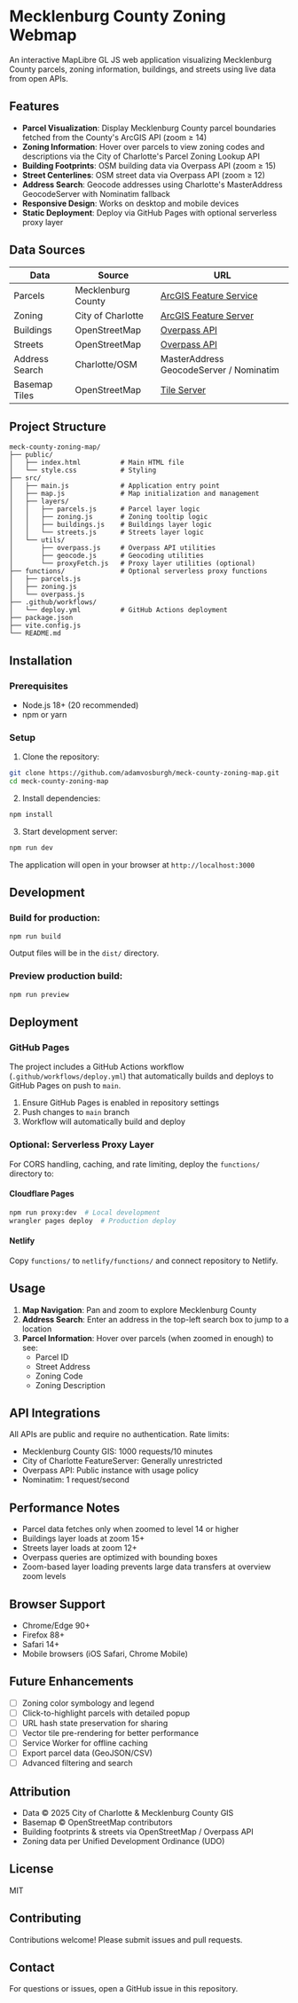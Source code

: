 # Mecklenburg County Zoning Webmap

An interactive MapLibre GL JS web application visualizing Mecklenburg County parcels, zoning information, buildings, and streets using live data from open APIs.

## Features

- **Parcel Visualization**: Display Mecklenburg County parcel boundaries fetched from the County's ArcGIS API (zoom ≥ 14)
- **Zoning Information**: Hover over parcels to view zoning codes and descriptions via the City of Charlotte's Parcel Zoning Lookup API
- **Building Footprints**: OSM building data via Overpass API (zoom ≥ 15)
- **Street Centerlines**: OSM street data via Overpass API (zoom ≥ 12)
- **Address Search**: Geocode addresses using Charlotte's MasterAddress GeocodeServer with Nominatim fallback
- **Responsive Design**: Works on desktop and mobile devices
- **Static Deployment**: Deploy via GitHub Pages with optional serverless proxy layer

## Data Sources

| Data | Source | URL |
|------|--------|-----|
| Parcels | Mecklenburg County | [ArcGIS Feature Service](https://gis.charlottenc.gov/arcgis/rest/services/CountyData/Parcels/MapServer/0) |
| Zoning | City of Charlotte | [ArcGIS Feature Server](https://data.charlottenc.gov/datasets/charlotte::parcel-zoning-lookup/FeatureServer/0) |
| Buildings | OpenStreetMap | [Overpass API](https://overpass-api.de/api/interpreter) |
| Streets | OpenStreetMap | [Overpass API](https://overpass-api.de/api/interpreter) |
| Address Search | Charlotte/OSM | MasterAddress GeocodeServer / Nominatim |
| Basemap Tiles | OpenStreetMap | [Tile Server](https://tile.openstreetmap.org) |

## Project Structure

```
meck-county-zoning-map/
├── public/
│   ├── index.html          # Main HTML file
│   └── style.css           # Styling
├── src/
│   ├── main.js             # Application entry point
│   ├── map.js              # Map initialization and management
│   ├── layers/
│   │   ├── parcels.js      # Parcel layer logic
│   │   ├── zoning.js       # Zoning tooltip logic
│   │   ├── buildings.js    # Buildings layer logic
│   │   └── streets.js      # Streets layer logic
│   └── utils/
│       ├── overpass.js     # Overpass API utilities
│       ├── geocode.js      # Geocoding utilities
│       └── proxyFetch.js   # Proxy layer utilities (optional)
├── functions/              # Optional serverless proxy functions
│   ├── parcels.js
│   ├── zoning.js
│   └── overpass.js
├── .github/workflows/
│   └── deploy.yml          # GitHub Actions deployment
├── package.json
├── vite.config.js
└── README.md
```

## Installation

### Prerequisites

- Node.js 18+ (20 recommended)
- npm or yarn

### Setup

1. Clone the repository:
```bash
git clone https://github.com/adamvosburgh/meck-county-zoning-map.git
cd meck-county-zoning-map
```

2. Install dependencies:
```bash
npm install
```

3. Start development server:
```bash
npm run dev
```

The application will open in your browser at `http://localhost:3000`

## Development

### Build for production:
```bash
npm run build
```

Output files will be in the `dist/` directory.

### Preview production build:
```bash
npm run preview
```

## Deployment

### GitHub Pages

The project includes a GitHub Actions workflow (`.github/workflows/deploy.yml`) that automatically builds and deploys to GitHub Pages on push to `main`.

1. Ensure GitHub Pages is enabled in repository settings
2. Push changes to `main` branch
3. Workflow will automatically build and deploy

### Optional: Serverless Proxy Layer

For CORS handling, caching, and rate limiting, deploy the `functions/` directory to:

#### Cloudflare Pages
```bash
npm run proxy:dev  # Local development
wrangler pages deploy  # Production deploy
```

#### Netlify
Copy `functions/` to `netlify/functions/` and connect repository to Netlify.

## Usage

1. **Map Navigation**: Pan and zoom to explore Mecklenburg County
2. **Address Search**: Enter an address in the top-left search box to jump to a location
3. **Parcel Information**: Hover over parcels (when zoomed in enough) to see:
   - Parcel ID
   - Street Address
   - Zoning Code
   - Zoning Description

## API Integrations

All APIs are public and require no authentication. Rate limits:
- Mecklenburg County GIS: 1000 requests/10 minutes
- City of Charlotte FeatureServer: Generally unrestricted
- Overpass API: Public instance with usage policy
- Nominatim: 1 request/second

## Performance Notes

- Parcel data fetches only when zoomed to level 14 or higher
- Buildings layer loads at zoom 15+
- Streets layer loads at zoom 12+
- Overpass queries are optimized with bounding boxes
- Zoom-based layer loading prevents large data transfers at overview zoom levels

## Browser Support

- Chrome/Edge 90+
- Firefox 88+
- Safari 14+
- Mobile browsers (iOS Safari, Chrome Mobile)

## Future Enhancements

- [ ] Zoning color symbology and legend
- [ ] Click-to-highlight parcels with detailed popup
- [ ] URL hash state preservation for sharing
- [ ] Vector tile pre-rendering for better performance
- [ ] Service Worker for offline caching
- [ ] Export parcel data (GeoJSON/CSV)
- [ ] Advanced filtering and search

## Attribution

- Data © 2025 City of Charlotte & Mecklenburg County GIS
- Basemap © OpenStreetMap contributors
- Building footprints & streets via OpenStreetMap / Overpass API
- Zoning data per Unified Development Ordinance (UDO)

## License

MIT

## Contributing

Contributions welcome! Please submit issues and pull requests.

## Contact

For questions or issues, open a GitHub issue in this repository.
